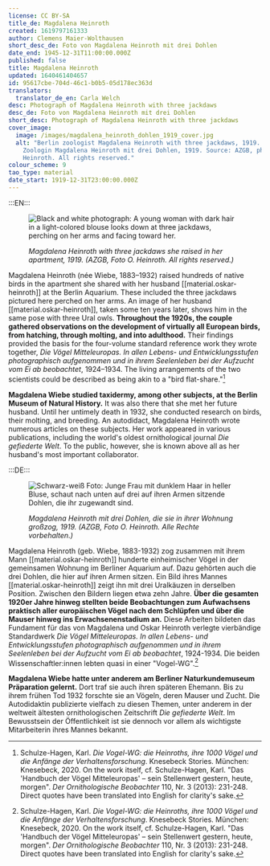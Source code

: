 ```yaml
---
license: CC BY-SA
title_de: Magdalena Heinroth
created: 1619797161333
author: Clemens Maier-Wolthausen
short_desc_de: Foto von Magdalena Heinroth mit drei Dohlen
date_end: 1945-12-31T11:00:00.000Z
published: false
title: Magdalena Heinroth
updated: 1640461404657
id: 95617cbe-704d-46c1-b0b5-05d178ec363d
translators:
  translator_de_en: Carla Welch
desc: Photograph of Magdalena Heinroth with three jackdaws
desc_de: Foto von Magdalena Heinroth mit drei Dohlen
short_desc: Photograph of Magdalena Heinroth with three jackdaws
cover_image:
  image: /images/magdalena_heinroth_dohlen_1919_cover.jpg
  alt: "Berlin zoologist Magdalena Heinroth with three jackdaws, 1919. Berliner
    Zoologin Magdalena Heinroth mit drei Dohlen, 1919. Source: AZGB, photo O.
    Heinroth. All rights reserved."
colour_scheme: 9
tao_type: material
date_start: 1919-12-31T23:00:00.000Z
---
```

:::EN:::

<figure>

![Black and white photograph: A young woman with dark hair in a light-colored blouse looks down at three jackdaws, perching on her arms and facing toward her.](/images/cmw/Magdalena_Heinroth_Dohlen_1919.jpg)

<figcaption>

_Magdalena Heinroth with three jackdaws she raised in her apartment, 1919. (AZGB, Foto O. Heinroth. All rights reserved.)_

</figcaption>

</figure>

Magdalena Heinroth (née Wiebe, 1883–1932) raised hundreds of native birds in the apartment she shared with her husband [[material.oskar-heinroth]] at the Berlin Aquarium. These included the three jackdaws pictured here perched on her arms. An image of her husband [[material.oskar-heinroth]], taken some ten years later, shows him in the same pose with three Ural owls. **Throughout the 1920s, the couple gathered observations on the development of virtually all European birds, from hatching, through molting, and into adulthood.** Their findings provided the basis for the four-volume standard reference work they wrote together, _Die Vögel Mitteleuropas. In allen Lebens- und Entwicklungsstufen photographisch aufgenommen und in ihrem Seelenleben bei der Aufzucht vom Ei ab beobachtet_, 1924–1934. The living arrangements of the two scientists could be described as being akin to a "bird flat-share."[^1]

**Magdalena Wiebe studied taxidermy, among other subjects, at the Berlin Museum of Natural History.** It was also there that she met her future husband. Until her untimely death in 1932, she conducted research on birds, their molting, and breeding. An autodidact, Magdalena Heinroth wrote numerous articles on these subjects. Her work appeared in various publications, including the world's oldest ornithological journal _Die gefiederte Welt_. To the public, however, she is known above all as her husband's most important collaborator.

[^1]: Schulze-Hagen, Karl. _Die Vogel-WG: die Heinroths, ihre 1000 Vögel und die Anfänge der Verhaltensforschung_. Knesebeck Stories. München: Knesebeck, 2020. On the work itself, cf. Schulze-Hagen, Karl. "Das 'Handbuch der Vögel Mitteleuropas' – sein Stellenwert gestern, heute, morgen". _Der Ornithologische Beobachter_ 110, Nr. 3 (2013): 231-248. Direct quotes have been translated into English for clarity's sake.

:::DE:::

<figure>

![Schwarz-weiß Foto: Junge Frau mit dunklem Haar in heller Bluse, schaut nach unten auf drei auf ihren Armen sitzende Dohlen, die ihr zugewandt sind.](/images/cmw/Magdalena_Heinroth_Dohlen_1919.jpg)

<figcaption>

_Magdalena Heinroth mit drei Dohlen, die sie in ihrer Wohnung großzog, 1919. (AZGB, Foto O. Heinroth. Alle Rechte vorbehalten.)_

</figcaption>

</figure>

Magdalena Heinroth (geb. Wiebe, 1883-1932) zog zusammen mit ihrem Mann [[material.oskar-heinroth]] hunderte einheimischer Vögel in der gemeinsamen Wohnung im Berliner Aquarium auf. Dazu gehörten auch die drei Dohlen, die hier auf ihren Armen sitzen. Ein Bild ihres Mannes [[material.oskar-heinroth]] zeigt ihn mit drei Uralkäuzen in derselben Position. Zwischen den Bildern liegen etwa zehn Jahre. **Über die gesamten 1920er Jahre hinweg stellten beide Beobachtungen zum Aufwachsens praktisch aller europäischen Vögel nach dem Schlüpfen und über die Mauser hinweg ins Erwachsenenstadium an.** Diese Arbeiten bildeten das Fundament für das von Magdalena und Oskar Heinroth verlegte vierbändige Standardwerk _Die Vögel Mitteleuropas. In allen Lebens- und Entwicklungsstufen photographisch aufgenommen und in ihrem Seelenleben bei der Aufzucht vom Ei ab beobachtet_, 1924-1934. Die beiden Wissenschaftler:innen lebten quasi in einer "Vogel-WG".[^1]

**Magdalena Wiebe hatte unter anderem am Berliner Naturkundemuseum Präparation gelernt.** Dort traf sie auch ihren späteren Ehemann. Bis zu ihrem frühen Tod 1932 forschte sie an Vögeln, deren Mauser und Zucht. Die Autodidaktin publizierte vielfach zu diesen Themen, unter anderem in der weltweit ältesten ornithologischen Zeitschrift _Die gefiederte Welt_. Im Bewusstsein der Öffentlichkeit ist sie dennoch vor allem als wichtigste Mitarbeiterin ihres Mannes bekannt.

[^1]: Schulze-Hagen, Karl. _Die Vogel-WG: die Heinroths, ihre 1000 Vögel und die Anfänge der Verhaltensforschung_. Knesebeck Stories. München: Knesebeck, 2020. Zum Werk selbst vgl. Schulze-Hagen, Karl. "Das 'Handbuch der Vögel Mitteleuropas' – sein Stellenwert gestern, heute, morgen". _Der Ornithologische Beobachter_ 110, Nr. 3 (2013): 231-248.
